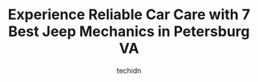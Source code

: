 ---
layout: ampstory
image: https://images.unsplash.com/photo-1639664148649-3c0fa2ee24b0?ixlib=rb-4.0.3&ixid=MnwxMjA3fDB8MHxwaG90by1wYWdlfHx8fGVufDB8fHx8&auto=format&fit=crop&w=640&h=853&q=80
author: techidn
featured: false
description: If youre in need of trustworthy and skilled Jeep Mechanic in Petersburg VA, USA, youll be pleased to discover the 7 best Jeep Mechanic in town. Their expertise and commitment to customer s
title: Experience Reliable Car Care with 7 Best Jeep Mechanics in Petersburg VA
cover:
   title: Experience Reliable Car Care with 7 Best Jeep Mechanics in Petersburg VA
   subtitle: Rickpate
   background: https://images.unsplash.com/photo-1639664148649-3c0fa2ee24b0?ixlib=rb-4.0.3&ixid=MnwxMjA3fDB8MHxwaG90by1wYWdlfHx8fGVufDB8fHx8&auto=format&fit=crop&w=640&h=853&q=80

pages: 
 - layout: thirds
   top: <h1>#1 Ronnies Automotive</h1>
   bottom: "<p>Whether its under the hood or body work, Im always satisfied. Its so comforting to go to a shop that doesnt scam customers. 🤫 The new fender and bumper were gray. </p>"
   background: https://www.knot35.com/toplist/wp-content/uploads/2023/06/best-jeep-mechanic-1-in-petersburg-va-1685833732.jpeg
   backgroundblur: true
 - layout: thirds
   top: <h1>#2 Jim Whelans Service Center</h1>
   bottom: "<p>2156 County Dr, Petersburg, VA 23803, United States</p>"
   background: https://www.knot35.com/toplist/wp-content/uploads/2023/06/best-jeep-mechanic-2-in-petersburg-va-1685833733.jpeg
   cta:
      link: https://www.knot35.com/toplist/experience-reliable-car-care-with-7-best-jeep-mechanics-in-petersburg-va/
      text: Experience Reliable Car Care with 7 Best Jeep Mechanics in Petersburg VA
 - layout: thirds
   top: <h1>#3 J Cs Auto Center</h1>
   bottom: "<p>946 E Wythe St, Petersburg, VA 23803, United States</p>"
   background: https://www.knot35.com/toplist/wp-content/uploads/2023/06/best-jeep-mechanic-3-in-petersburg-va-1685833733.jpeg
   cta:
      link: https://www.knot35.com/toplist/experience-reliable-car-care-with-7-best-jeep-mechanics-in-petersburg-va/
      text: Experience Reliable Car Care with 7 Best Jeep Mechanics in Petersburg VA
 - layout: thirds
   top: <h1>#4 Premier Automotive</h1>
   bottom: "<p>1100 E Washington St, Petersburg, VA 23803, United States</p>"
   background: https://images.unsplash.com/photo-1557672172-298e090bd0f1?ixlib=rb-4.0.3&ixid=MnwxMjA3fDB8MHxwaG90by1wYWdlfHx8fGVufDB8fHx8&auto=format&fit=crop&w=640&h=853&q=80
   cta:
      link: https://www.knot35.com/toplist/experience-reliable-car-care-with-7-best-jeep-mechanics-in-petersburg-va/
      text: Experience Reliable Car Care with 7 Best Jeep Mechanics in Petersburg VA
 - layout: thirds
   top: <h1>#5 Youngs Foreign Car Repair</h1>
   bottom: "<p>1318 E Washington St, Petersburg, VA 23803, United States</p>"
   background: https://images.unsplash.com/photo-1547366785-564103df7e13?ixlib=rb-4.0.3&ixid=MnwxMjA3fDB8MHxwaG90by1wYWdlfHx8fGVufDB8fHx8&auto=format&fit=crop&w=640&h=853&q=80
   cta:
      link: https://www.knot35.com/toplist/experience-reliable-car-care-with-7-best-jeep-mechanics-in-petersburg-va/
      text: Experience Reliable Car Care with 7 Best Jeep Mechanics in Petersburg VA
 - layout: thirds
   top: <h1>#6 Quayes Auto Repair</h1>
   bottom: "<p>1836 W Washington St, Petersburg, VA 23803, United States</p>"
   background: https://images.unsplash.com/photo-1527067829737-402993088e6b?ixlib=rb-4.0.3&ixid=MnwxMjA3fDB8MHxwaG90by1wYWdlfHx8fGVufDB8fHx8&auto=format&fit=crop&w=640&h=853&q=80
   cta:
      link: https://www.knot35.com/toplist/experience-reliable-car-care-with-7-best-jeep-mechanics-in-petersburg-va/
      text: Experience Reliable Car Care with 7 Best Jeep Mechanics in Petersburg VA
 - layout: thirds
   top: <h1>#7 Traylors Auto Repair</h1>
   bottom: "<p>7012 Boydton Plank Rd, Petersburg, VA 23803, United States</p>"
   background: https://images.unsplash.com/photo-1608501821300-4f99e58bba77?ixlib=rb-4.0.3&ixid=MnwxMjA3fDB8MHxwaG90by1wYWdlfHx8fGVufDB8fHx8&auto=format&fit=crop&w=640&h=853&q=80
   cta:
      link: https://www.knot35.com/toplist/experience-reliable-car-care-with-7-best-jeep-mechanics-in-petersburg-va/
      text: Experience Reliable Car Care with 7 Best Jeep Mechanics in Petersburg VA
 - layout: thirds
   middle: Continue reading...
   background: https://images.unsplash.com/photo-1496096265110-f83ad7f96608?ixlib=rb-4.0.3&ixid=MnwxMjA3fDB8MHxwaG90by1wYWdlfHx8fGVufDB8fHx8&auto=format&fit=crop&w=640&h=853&q=80
   cta:
      link: https://www.knot35.com/toplist/experience-reliable-car-care-with-7-best-jeep-mechanics-in-petersburg-va/
      text: Experience Reliable Car Care with 7 Best Jeep Mechanics in Petersburg VA
      
---